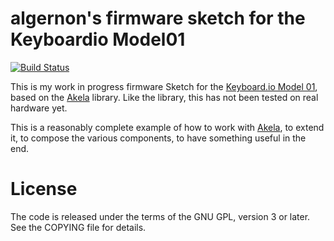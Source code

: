 algernon's firmware sketch for the Keyboardio Model01
=====================================================

[![Build Status](https://travis-ci.org/algernon/Model01-sketch.svg?branch=master)](https://travis-ci.org/algernon/Model01-sketch)

This is my work in progress firmware Sketch for
the [Keyboard.io Model 01][kbdio], based on the [Akela][akela] library. Like the
library, this has not been tested on real hardware yet.

This is a reasonably complete example of how to work with [Akela][akela], to
extend it, to compose the various components, to have something useful in the
end.

 [kbdio]: https://shop.keyboard.io/
 [akela]: https://github.com/algernon/Akela

License
=======

The code is released under the terms of the GNU GPL, version 3 or later. See the
COPYING file for details.
